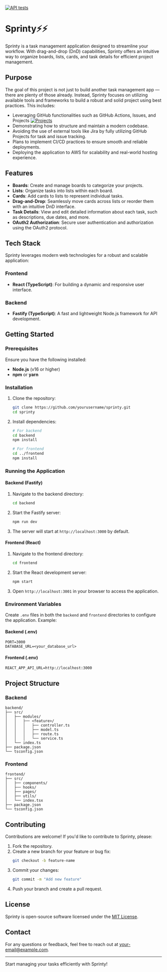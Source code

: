 
[![API tests](https://github.com/Zindiks/sprinty/actions/workflows/test.yml/badge.svg)](https://github.com/Zindiks/sprinty/actions/workflows/test.yml)



# Sprinty⚡⚡



Sprinty is a task management application designed to streamline your workflow. With drag-and-drop (DnD) capabilities, Sprinty offers an intuitive way to organize boards, lists, cards, and task details for efficient project management.

## Purpose

The goal of this project is not just to build another task management app — there are plenty of those already. Instead, Sprinty focuses on utilizing available tools and frameworks to build a robust and solid project using best practices. This includes:



- Leveraging GitHub functionalities such as GitHub Actions, Issues, and Projects [![Projects](https://cdn0.iconfinder.com/data/icons/evericons-16px/16/external-link-16.png)](https://github.com/users/Zindiks/projects/6)
- Demonstrating how to structure and maintain a modern codebase.
- Avoiding the use of external tools like Jira by fully utilizing GitHub Projects for task and issue tracking.
- Plans to implement CI/CD practices to ensure smooth and reliable deployments.
- Deploying the application to AWS for scalability and real-world hosting experience.

## Features

- **Boards**: Create and manage boards to categorize your projects.
- **Lists**: Organize tasks into lists within each board.
- **Cards**: Add cards to lists to represent individual tasks.
- **Drag-and-Drop**: Seamlessly move cards across lists or reorder them with an intuitive DnD interface.
- **Task Details**: View and edit detailed information about each task, such as descriptions, due dates, and more.
- **OAuth2 Authorization**: Secure user authentication and authorization using the OAuth2 protocol.

## Tech Stack

Sprinty leverages modern web technologies for a robust and scalable application:

### Frontend
- **React (TypeScript)**: For building a dynamic and responsive user interface.

### Backend
- **Fastify (TypeScript)**: A fast and lightweight Node.js framework for API development.

## Getting Started

### Prerequisites

Ensure you have the following installed:
- **Node.js** (v16 or higher)
- **npm** or **yarn**

### Installation

1. Clone the repository:
   ```bash
   git clone https://github.com/yourusername/sprinty.git
   cd sprinty
   ```

2. Install dependencies:
   ```bash
   # For backend
   cd backend
   npm install

   # For frontend
   cd ../frontend
   npm install
   ```

### Running the Application

#### Backend (Fastify)

1. Navigate to the backend directory:
   ```bash
   cd backend
   ```

2. Start the Fastify server:
   ```bash
   npm run dev
   ```

3. The server will start at `http://localhost:3000` by default.

#### Frontend (React)

1. Navigate to the frontend directory:
   ```bash
   cd frontend
   ```

2. Start the React development server:
   ```bash
   npm start
   ```

3. Open `http://localhost:3001` in your browser to access the application.

### Environment Variables

Create `.env` files in both the `backend` and `frontend` directories to configure the application. Example:

#### Backend (.env)
```
PORT=3000
DATABASE_URL=<your_database_url>
```

#### Frontend (.env)
```
REACT_APP_API_URL=http://localhost:3000
```

## Project Structure

### Backend
```
backend/
├── src/
│   ├── modules/
│   │   ├── <feature>/
│   │   │   ├── controller.ts
│   │   │   ├── model.ts
│   │   │   ├── route.ts
│   │   │   └── service.ts
│   └── index.ts
├── package.json
└── tsconfig.json
```

### Frontend
```
frontend/
├── src/
│   ├── components/
│   ├── hooks/
│   ├── pages/
│   ├── utils/
│   └── index.tsx
├── package.json
└── tsconfig.json
```

## Contributing

Contributions are welcome! If you'd like to contribute to Sprinty, please:
1. Fork the repository.
2. Create a new branch for your feature or bug fix:
   ```bash
   git checkout -b feature-name
   ```
3. Commit your changes:
   ```bash
   git commit -m "Add new feature"
   ```
4. Push your branch and create a pull request.

## License

Sprinty is open-source software licensed under the [MIT License](LICENSE).

## Contact

For any questions or feedback, feel free to reach out at [your-email@example.com](mailto:your-email@example.com).

---

Start managing your tasks efficiently with Sprinty!
